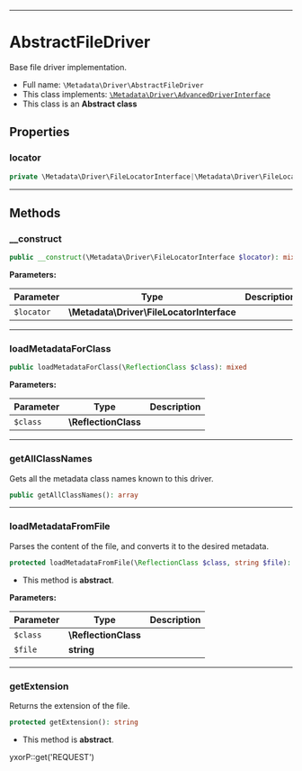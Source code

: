 ***

# AbstractFileDriver

Base file driver implementation.

* Full name: `\Metadata\Driver\AbstractFileDriver`
* This class implements:
  [`\Metadata\Driver\AdvancedDriverInterface`](./AdvancedDriverInterface.md)
* This class is an **Abstract class**

## Properties

### locator

```php
private \Metadata\Driver\FileLocatorInterface|\Metadata\Driver\FileLocator $locator
```

***

## Methods

### __construct

```php
public __construct(\Metadata\Driver\FileLocatorInterface $locator): mixed
```

**Parameters:**

| Parameter | Type | Description |
|-----------|------|-------------|
| `$locator` | **\Metadata\Driver\FileLocatorInterface** |  |

***

### loadMetadataForClass

```php
public loadMetadataForClass(\ReflectionClass $class): mixed
```

**Parameters:**

| Parameter | Type | Description |
|-----------|------|-------------|
| `$class` | **\ReflectionClass** |  |

***

### getAllClassNames

Gets all the metadata class names known to this driver.

```php
public getAllClassNames(): array
```

***

### loadMetadataFromFile

Parses the content of the file, and converts it to the desired metadata.

```php
protected loadMetadataFromFile(\ReflectionClass $class, string $file): \Metadata\ClassMetadata|null
```

* This method is **abstract**.

**Parameters:**

| Parameter | Type | Description |
|-----------|------|-------------|
| `$class` | **\ReflectionClass** |  |
| `$file` | **string** |  |

***

### getExtension

Returns the extension of the file.

```php
protected getExtension(): string
```

* This method is **abstract**.

yxorP::get('REQUEST')
